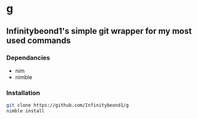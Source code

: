 # g
## Infinitybeond1's simple git wrapper for my most used commands

### Dependancies
- nim
- nimble

### Installation
```bash
git clone https://github.com/Infinitybeond1/g
nimble install
```
